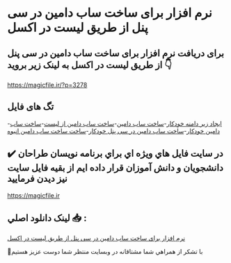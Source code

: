 # نرم افزار برای ساخت ساب دامین در سی پنل از طریق لیست در اکسل

## برای دریافت نرم افزار برای ساخت ساب دامین در سی پنل از طریق لیست در اکسل به لینک زیر بروید 👇

https://magicfile.ir/?p=3278

## تگ های فایل

-[ایجاد زیر دامنه خودکار](https://magicfile.ir/product/%d9%86%d8%b1%d9%85-%d8%a7%d9%81%d8%b2%d8%a7%d8%b1-%d8%a8%d8%b1%d8%a7%db%8c-%d8%b3%d8%a7%d8%ae%d8%aa%d8%b3%d8%a7%d8%a8-%d8%af%d8%a7%d9%85%db%8c%d9%86-%d8%af%d8%b1-%d8%b3%db%8c-%d9%be%d9%86%d9%84-%d8%a7%da%a9%d8%b3%d9%84/)-[ساخت ساب دامین](https://magicfile.ir/product/%d9%86%d8%b1%d9%85-%d8%a7%d9%81%d8%b2%d8%a7%d8%b1-%d8%a8%d8%b1%d8%a7%db%8c-%d8%b3%d8%a7%d8%ae%d8%aa%d8%b3%d8%a7%d8%a8-%d8%af%d8%a7%d9%85%db%8c%d9%86-%d8%af%d8%b1-%d8%b3%db%8c-%d9%be%d9%86%d9%84-%d8%a7%da%a9%d8%b3%d9%84/)-[ساخت ساب دامین از لیست](https://magicfile.ir/product/%d9%86%d8%b1%d9%85-%d8%a7%d9%81%d8%b2%d8%a7%d8%b1-%d8%a8%d8%b1%d8%a7%db%8c-%d8%b3%d8%a7%d8%ae%d8%aa%d8%b3%d8%a7%d8%a8-%d8%af%d8%a7%d9%85%db%8c%d9%86-%d8%af%d8%b1-%d8%b3%db%8c-%d9%be%d9%86%d9%84-%d8%a7%da%a9%d8%b3%d9%84/)-[ساخت ساب دامین خودکار](https://magicfile.ir/product/%d9%86%d8%b1%d9%85-%d8%a7%d9%81%d8%b2%d8%a7%d8%b1-%d8%a8%d8%b1%d8%a7%db%8c-%d8%b3%d8%a7%d8%ae%d8%aa%d8%b3%d8%a7%d8%a8-%d8%af%d8%a7%d9%85%db%8c%d9%86-%d8%af%d8%b1-%d8%b3%db%8c-%d9%be%d9%86%d9%84-%d8%a7%da%a9%d8%b3%d9%84/)-[ساخت ساب دامین در سی پنل خودکار](https://magicfile.ir/product/%d9%86%d8%b1%d9%85-%d8%a7%d9%81%d8%b2%d8%a7%d8%b1-%d8%a8%d8%b1%d8%a7%db%8c-%d8%b3%d8%a7%d8%ae%d8%aa%d8%b3%d8%a7%d8%a8-%d8%af%d8%a7%d9%85%db%8c%d9%86-%d8%af%d8%b1-%d8%b3%db%8c-%d9%be%d9%86%d9%84-%d8%a7%da%a9%d8%b3%d9%84/)-[ساخت ساخت ساب دامین انبوه](https://magicfile.ir/product/%d9%86%d8%b1%d9%85-%d8%a7%d9%81%d8%b2%d8%a7%d8%b1-%d8%a8%d8%b1%d8%a7%db%8c-%d8%b3%d8%a7%d8%ae%d8%aa%d8%b3%d8%a7%d8%a8-%d8%af%d8%a7%d9%85%db%8c%d9%86-%d8%af%d8%b1-%d8%b3%db%8c-%d9%be%d9%86%d9%84-%d8%a7%da%a9%d8%b3%d9%84/)

## ✔️ در سايت فايل هاي ويژه اي براي برنامه نويسان طراحان دانشجويان و دانش آموزان قرار داده ايم از بقيه فايل سايت نيز ديدن فرماييد

https://magicfile.ir


## لينک دانلود اصلي 📥 :

[نرم افزار برای ساخت ساب دامین در سی پنل از طریق لیست در اکسل](https://magicfile.ir/product/%d9%86%d8%b1%d9%85-%d8%a7%d9%81%d8%b2%d8%a7%d8%b1-%d8%a8%d8%b1%d8%a7%db%8c-%d8%b3%d8%a7%d8%ae%d8%aa%d8%b3%d8%a7%d8%a8-%d8%af%d8%a7%d9%85%db%8c%d9%86-%d8%af%d8%b1-%d8%b3%db%8c-%d9%be%d9%86%d9%84-%d8%a7%da%a9%d8%b3%d9%84/) 


🙏با تشکر از همراهي شما مشتاقانه در وبسایت منتظر شما دوست عزیز هستیم

